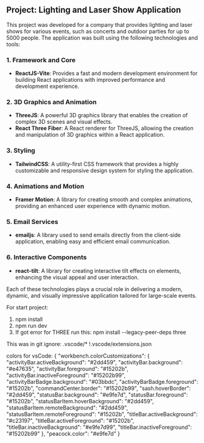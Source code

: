 ## Project: Lighting and Laser Show Application

This project was developed for a company that provides lighting and laser shows for various events, such as concerts and outdoor parties for up to 5000 people. The application was built using the following technologies and tools:

### 1. **Framework and Core**

- **ReactJS-Vite**: Provides a fast and modern development environment for building React applications with improved performance and development experience.

### 2. **3D Graphics and Animation**

- **ThreeJS**: A powerful 3D graphics library that enables the creation of complex 3D scenes and visual effects.
- **React Three Fiber**: A React renderer for ThreeJS, allowing the creation and manipulation of 3D graphics within a React application.

### 3. **Styling**

- **TailwindCSS**: A utility-first CSS framework that provides a highly customizable and responsive design system for styling the application.

### 4. **Animations and Motion**

- **Framer Motion**: A library for creating smooth and complex animations, providing an enhanced user experience with dynamic motion.

### 5. **Email Services**

- **emailjs**: A library used to send emails directly from the client-side application, enabling easy and efficient email communication.

### 6. **Interactive Components**

- **react-tilt**: A library for creating interactive tilt effects on elements, enhancing the visual appeal and user interaction.

Each of these technologies plays a crucial role in delivering a modern, dynamic, and visually impressive application tailored for large-scale events.

For start project:

1. npm install
2. npm run dev
3. If got error for THREE run this: npm install --legacy-peer-deps three

This was in git ignore:
.vscode/\*
!.vscode/extensions.json

colors for vsCode:
{
"workbench.colorCustomizations": {
"activityBar.activeBackground": "#2dd459",
"activityBar.background": "#e47635",
"activityBar.foreground": "#15202b",
"activityBar.inactiveForeground": "#15202b99",
"activityBarBadge.background": "#03bbdc",
"activityBarBadge.foreground": "#15202b",
"commandCenter.border": "#15202b99",
"sash.hoverBorder": "#2dd459",
"statusBar.background": "#e9fe7d",
"statusBar.foreground": "#15202b",
"statusBarItem.hoverBackground": "#2dd459",
"statusBarItem.remoteBackground": "#2dd459",
"statusBarItem.remoteForeground": "#15202b",
"titleBar.activeBackground": "#c23197",
"titleBar.activeForeground": "#15202b",
"titleBar.inactiveBackground": "#e9fe7d99",
"titleBar.inactiveForeground": "#15202b99"
},
"peacock.color": "#e9fe7d"
}
